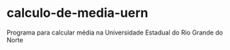 # calculo-de-media-uern
Programa para calcular média na Universidade Estadual do Rio Grande do Norte
